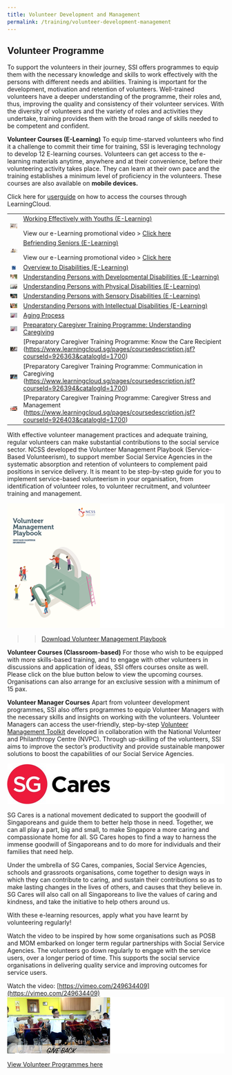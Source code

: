 ```yaml
---
title: Volunteer Development and Management
permalink: /training/volunteer-development-management
---
```

## Volunteer Programme
To support the volunteers in their journey, SSI offers programmes to equip them with the necessary knowledge and skills to work effectively with the persons with different needs and abilities. Training is important for the development, motivation and retention of volunteers. Well-trained volunteers have a deeper understanding of the programme, their roles and, thus, improving the quality and consistency of their volunteer services. With the diversity of volunteers and the variety of roles and activities they undertake, training provides them with the broad range of skills needed to be competent and confident.

**Volunteer Courses (E-Learning)**
To equip time-starved volunteers who find it a challenge to commit their time for training, SSI is leveraging technology to develop 12 E-learning courses. Volunteers can get access to the e-learning materials anytime, anywhere and at their convenience, before their volunteering activity takes place. They can learn at their own pace and the training establishes a minimum level of proficiency in the volunteers. These courses are also available on **mobile devices.**

Click here for [userguide](/images/training/volunteer/LearnerInstruction_Volunteer_1.pdf) on how to access the courses through LearningCloud.

|  |  |
|--|--|
| ![Working effectively with youths](/images/training/volunteer/Working_Effectively_with_Youths.jpg)  | [Working Effectively with Youths (E-Learning)](https://learningcloud.sg/pages/login.jsf?faces-redirect=true) <br><br>View our e-Learning promotional video > [Click here](https://www.youtube.com/watch?v=IsqbCSXiFdY)  |
| ![Befriending Seniors](/images/training/volunteer/Befriending_Seniors.jpg)  | [Befriending Seniors (E-Learning)](https://learningcloud.sg/pages/login.jsf?faces-redirect=true) <br><br>View our e-Learning promotional video > [Click here](https://www.youtube.com/watch?v=ZZZ9VZSQmnA)  |
| ![Overview to Disabilities](/images/training/volunteer/Overview_to_Disabilities.jpg)  | [Overview to Disabilities (E-Learning)](https://learningcloud.sg/pages/login.jsf?faces-redirect=true)   |
| ![Understanding Persons with Developmental Disabilities](/images/training/volunteer/Understanding_Persons_with_Developmental_Disabilities.jpg)  | [Understanding Persons with Developmental Disabilities (E-Learning)](https://learningcloud.sg/pages/login.jsf?faces-redirect=true)   |
| ![Understanding Persons with Physical Disabilities](/images/training/volunteer/Understanding_Persons_with_Physical_Disabilities.jpg)  | [Understanding Persons with Physical Disabilities (E-Learning)](https://learningcloud.sg/pages/login.jsf?faces-redirect=true)   |
| ![Understanding Persons with Sensory Disabilities](/images/training/volunteer/Understanding_Persons_with_Sensory_Disabilities.jpg)  | [Understanding Persons with Sensory Disabilities (E-Learning)](https://learningcloud.sg/pages/login.jsf?faces-redirect=true)   |
| ![Understanding Persons with Intellectual Disabilities](/images/training/volunteer/working-with-intellectual-disabilities.jpg)  | [Understanding Persons with Intellectual Disabilities (E-Learning)](https://www.learningcloud.sg/pages/coursedescription.jsf?courseId=751912&catalogId=1700)   |
| ![Aging Process](/images/training/volunteer/Ageing-Process.jpg)  | [Aging Process](https://www.learningcloud.sg/pages/coursedescription.jsf?courseId=900993&catalogId=1700&templateId=-1)   |
| ![Preparatory Caregiver Training Programme: Understanding Caregiving](/images/training/volunteer/Ageing-Process.jpg)  | [Preparatory Caregiver Training Programme: Understanding Caregiving](https://www.learningcloud.sg/pages/coursedescription.jsf?courseId=752497&catalogId=1700)   |
| ![Preparatory Caregiver Training Programme: Know the Care Recipient](/images/training/volunteer/Caregiving-Know-your-Care-Recipient.jpg)  | [Preparatory Caregiver Training Programme: Know the Care Recipient (https://www.learningcloud.sg/pages/coursedescription.jsf?courseId=926363&catalogId=1700)   |
| ![Preparatory Caregiver Training Programme: Communication in Caregiving](/images/training/volunteer/Caregiving-Communication.jpg)  | [Preparatory Caregiver Training Programme: Communication in Caregiving (https://www.learningcloud.sg/pages/coursedescription.jsf?courseId=926394&catalogId=1700)   |
| ![Preparatory Caregiver Training Programme: Caregiver Stress and Management](/images/training/volunteer/Caregiver-Stress-Management.jpg)  | [Preparatory Caregiver Training Programme: Caregiver Stress and Management (https://www.learningcloud.sg/pages/coursedescription.jsf?courseId=926403&catalogId=1700)   |

With effective volunteer management practices and adequate training, regular volunteers can make substantial contributions to the social service sector. NCSS developed the Volunteer Management Playbook (Service-Based Volunteerism), to support member Social Service Agencies in the systematic absorption and retention of volunteers to complement paid positions in service delivery. It is meant to be step-by-step guide for you to implement service-based volunteerism in your organisation, from identification of volunteer roles, to volunteer recruitment, and volunteer training and management.

![Volunteer Management Playbook](/images/training/volunteer/volunteermgt_playbook_2.png)
>> [Download Volunteer Management Playbook](/images/training/volunteer/Volunteer-Management-Playbook.zip)

**Volunteer Courses (Classroom-based)**
For those who wish to be equipped with more skills-based training, and to engage with other volunteers in discussions and application of ideas, SSI offers courses onsite as well. Please click on the blue button below to view the upcoming courses. Organisations can also arrange for an exclusive session with a minimum of 15 pax.

**Volunteer Manager Courses**
Apart from volunteer development programmes, SSI also offers programmes to equip Volunteer Managers with the necessary skills and insights on working with the volunteers. Volunteer Managers can access the user-friendly, step-by-step [Volunteer Management Toolkit](/images/training/volunteer/VMToolkit.pdf) developed in collaboration with the National Volunteer and Philanthropy Centre (NVPC). Through up-skilling of the volunteers, SSI aims to improve the sector’s productivity and provide sustainable manpower solutions to boost the capabilities of our Social Service Agencies.

![SGCares](/images/training/volunteer/SGcares.png)

SG Cares is a national movement dedicated to support the goodwill of Singaporeans and guide them to better help those in need. Together, we can all play a part, big and small, to make Singapore a more caring and compassionate home for all. SG Cares hopes to find a way to harness the immense goodwill of Singaporeans and to do more for individuals and their families that need help.

Under the umbrella of SG Cares, companies, Social Service Agencies, schools and grassroots organisations, come together to design ways in which they can contribute to caring, and sustain their contributions so as to make lasting changes in the lives of others, and causes that they believe in. SG Cares will also call on all Singaporeans to live the values of caring and kindness, and take the initiative to help others around us.

With these e-learning resources, apply what you have learnt by volunteering regularly!
 
Watch the video to be inspired by how some organisations such as POSB and MOM embarked on longer term regular partnerships with Social Service Agencies. The volunteers go down regularly to engage with the service users, over a longer period of time. This supports the social service organisations in delivering quality service and improving outcomes for service users.

Watch the video: [https://vimeo.com/249634409](https://vimeo.com/249634409)
[![Giveback](/images/training/volunteer/giveback.png)](https://vimeo.com/249634409)

[View Volunteer Programmes here](https://e-services.ncss.gov.sg/Training/course/templatesearch?Filter.CourseSubCategory.Id=fef837bd-290c-e611-810d-000c29e3b091)

